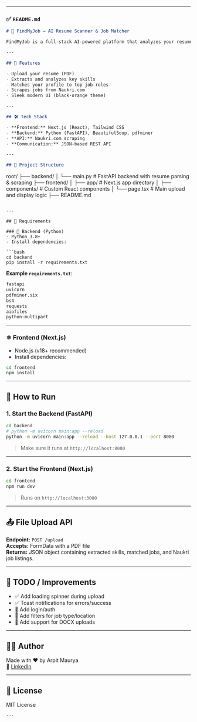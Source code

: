 
---

### ✅ `README.md`

```md
# 🧠 FindMyJob – AI Resume Scanner & Job Matcher

FindMyJob is a full-stack AI-powered platform that analyzes your resume and matches your skills with top job listings, including Naukri.com integrations. Built using **Python** for backend processing and **Next.js** for the frontend.

---

## 🚀 Features

- Upload your resume (PDF)
- Extracts and analyzes key skills
- Matches your profile to top job roles
- Scrapes jobs from Naukri.com
- Sleek modern UI (black-orange theme)

---

## 🛠 Tech Stack

- **Frontend:** Next.js (React), Tailwind CSS
- **Backend:** Python (FastAPI), BeautifulSoup, pdfminer
- **API:** Naukri.com scraping
- **Communication:** JSON-based REST API

---

## 📁 Project Structure

```
root/
├── backend/
│   └── main.py              # FastAPI backend with resume parsing & scraping
├── frontend/
│   ├── app/                 # Next.js app directory
│   ├── components/          # Custom React components
│   └── page.tsx             # Main upload and display logic
├── README.md
```

---

## 🧪 Requirements

### 🔧 Backend (Python)
- Python 3.8+
- Install dependencies:

```bash
cd backend
pip install -r requirements.txt
```

**Example `requirements.txt`**:
```txt
fastapi
uvicorn
pdfminer.six
bs4
requests
aiofiles
python-multipart
```

---

### ⚛️ Frontend (Next.js)
- Node.js (v18+ recommended)
- Install dependencies:

```bash
cd frontend
npm install
```

---

## 🔄 How to Run

### 1. Start the Backend (FastAPI)
```bash
cd backend
# python -m uvicorn main:app --reload
python -m uvicorn main:app --reload --host 127.0.0.1 --port 8080
```

> Make sure it runs at `http://localhost:8000`

---

### 2. Start the Frontend (Next.js)
```bash
cd frontend
npm run dev
```

> Runs on `http://localhost:3000`

---

## 📤 File Upload API

**Endpoint:** `POST /upload`  
**Accepts:** FormData with a PDF file  
**Returns:** JSON object containing extracted skills, matched jobs, and Naukri job listings.

---

## 📌 TODO / Improvements

- ✅ Add loading spinner during upload
- ✅ Toast notifications for errors/success
- 🔲 Add login/auth
- 🔲 Add filters for job type/location
- 🔲 Add support for DOCX uploads

---

## 👨‍💻 Author

Made with ❤️ by Arpit Maurya  
📧 [LinkedIn](https://www.linkedin.com/in/arpit-maurya)

---

## 📝 License

MIT License
```
---